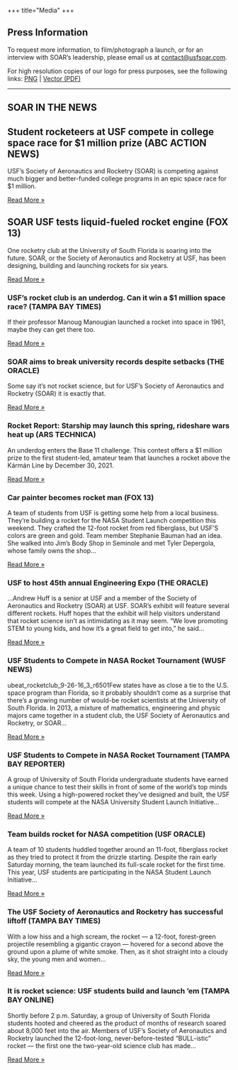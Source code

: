 +++
title="Media"
+++

## Press Information

To request more information, to film/photograph a launch, or for an interview with SOAR’s leadership, please email us at <contact@usfsoar.com>.

For high resolution copies of our logo for press purposes, see the following links: [PNG](/img/logo/soarlogohres.png) | [Vector (PDF)](/img/logo/soarlogosq.pdf)

---

## SOAR IN THE NEWS

## Student rocketeers at USF compete in college space race for $1 million prize (ABC ACTION NEWS)

USF’s Society of Aeronautics and Rocketry (SOAR) is competing against much bigger and better-funded college programs in an epic space race for $1 million.

[Read More »](https://www.tampabay.com/arts-entertainment/2020/01/15/usfs-rocket-club-is-an-underdog-can-it-win-a-1-million-space-race/)


## SOAR USF tests liquid-fueled rocket engine (FOX 13)

One rocketry club at the University of South Florida is soaring into the future. SOAR, or the Society of Aeronautics and Rocketry at USF, has been designing, building and launching rockets for six years.

[Read More »](https://www.fox13news.com/video/653357)

### USF’s rocket club is an underdog. Can it win a $1 million space race? (TAMPA BAY TIMES)

If their professor Manoug Manougian launched a rocket into space in 1961, maybe they can get there too.

[Read More »](https://www.tampabay.com/arts-entertainment/2020/01/15/usfs-rocket-club-is-an-underdog-can-it-win-a-1-million-space-race/)

### SOAR aims to break university records despite setbacks (THE ORACLE)

Some say it’s not rocket science, but for USF’s Society of Aeronautics and Rocketry (SOAR) it is exactly that. 

[Read More »](http://www.usforacle.com/2020/02/19/soar-aims-to-break-university-records-despite-setbacks/)


### Rocket Report: Starship may launch this spring, rideshare wars heat up (ARS TECHNICA)

An underdog enters the Base 11 challenge. This contest offers a $1 million prize to the first student-led, amateur team that launches a rocket above the Kármán Line by December 30, 2021.

[Read More »](https://arstechnica.com/science/2020/02/rocket-report-starship-may-launch-this-spring-rideshare-wars-heat-up/)

### Car painter becomes rocket man (FOX 13)

A team of students from USF is getting some help from a local business. They’re building a rocket for the NASA Student Launch competition this weekend. They crafted the 12-foot rocket from red fiberglass, but USF’S colors are green and gold. Team member Stephanie Bauman had an idea. She walked into Jim’s Body Shop in Seminole and met Tyler Depergola, whose family owns the shop…

[Read More »](https://web.archive.org/web/20170509144436/http://www.fox13news.com/news/local-news/246201728-story)

### USF to host 45th annual Engineering Expo (THE ORACLE)

…Andrew Huff is a senior at USF and a member of the Society of Aeronautics and Rocketry (SOAR) at USF. SOAR’s exhibit will feature several different rockets. Huff hopes that the exhibit will help visitors understand that rocket science isn’t as intimidating as it may seem. “We love promoting STEM to young kids, and how it’s a great field to get into,” he said…

[Read More »](http://www.usforacle.com/2017/02/14/usf-to-host-45th-annual-engineering-expo/)

### USF Students to Compete in NASA Rocket Tournament (WUSF NEWS)

ubeat_rocketclub_9-26-16_3_r6501Few states have as close a tie to the U.S. space program than Florida, so it probably shouldn’t come as a surprise that there’s a growing number of would-be rocket scientists at the University of South Florida. In 2013, a mixture of mathematics, engineering and physic majors came together in a student club, the USF Society of Aeronautics and Rocketry, or SOAR…

[Read More »](http://wusfnews.wusf.usf.edu/post/usf-rocket-club-soars-future)

### USF Students to Compete in NASA Rocket Tournament (TAMPA BAY REPORTER)

A group of University of South Florida undergraduate students have earned a unique chance to test their skills in front of some of the world’s top minds this week. Using a high-powered rocket they’ve designed and built, the USF students will compete at the NASA University Student Launch Initiative…

[Read More »](http://www.tbreporter.com/local-news/usf-students-compete-nasa-rocket-tournament/)

### Team builds rocket for NASA competition (USF ORACLE)

A team of 10 students huddled together around an 11-foot, fiberglass rocket as they tried to protect it from the drizzle starting. Despite the rain early Saturday morning, the team launched its full-scale rocket for the first time. This year, USF students are participating in the NASA Student Launch Initiative…

[Read More »](http://www.usforacle.com/2016/03/20/team-builds-rocket-for-nasa-competition/)

### The USF Society of Aeronautics and Rocketry has successful liftoff (TAMPA BAY TIMES)

With a low hiss and a high scream, the rocket — a 12-foot, forest-green projectile resembling a gigantic crayon — hovered for a second above the ground upon a plume of white smoke. Then, as it shot straight into a cloudy sky, the young men and women…

[Read More »](https://www.tampabay.com/news/humaninterest/usf-society-of-aeronautics-and-rocketry-lives-up-to-its-name/2158143/)

### It is rocket science: USF students build and launch ’em (TAMPA BAY ONLINE)

Shortly before 2 p.m. Saturday, a group of University of South Florida students hooted and cheered as the product of months of research soared about 8,000 feet into the air. Members of USF’s Society of Aeronautics and Rocketry launched the 12-foot-long, never-before-tested “BULL-istic” rocket — the first one the two-year-old science club has made…

[Read More »](https://web.archive.org/web/20131226010836/http://www.tbo.com/news/breaking-news/all/usf-students-spirits-soar-with-launch-of-bull-istic-rocket-20131221/)